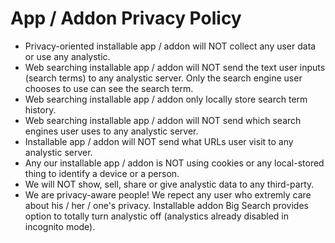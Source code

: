 # App / Addon Privacy Policy

- Privacy-oriented installable app / addon will NOT collect any user data or use any analystic.
- Web searching installable app / addon will NOT send the text user inputs (search terms) to any analystic server. Only the search engine user chooses to use can see the search term. 
- Web searching installable app / addon only locally store search term history.
- Web searching installable app / addon will NOT send which search engines user uses to any analystic server.
- Installable app / addon will NOT send what URLs user visit to any analystic server.
- Any our installable app / addon is NOT using cookies or any local-stored thing to identify a device or a person.
- We will NOT show, sell, share or give analystic data to any third-party.
- We are privacy-aware people! We repect any user who extremly care about his / her / one's privacy. Installable addon Big Search provides option to totally turn analystic off (analystics already disabled in incognito mode).

